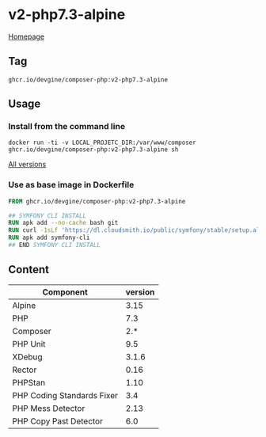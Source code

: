 # v2-php7.3-alpine
[Homepage](../README.md)

## Tag
`ghcr.io/devgine/composer-php:v2-php7.3-alpine`

## Usage

### Install from the command line
```shell
docker run -ti -v LOCAL_PROJETC_DIR:/var/www/composer ghcr.io/devgine/composer-php:v2-php7.3-alpine sh
```
[All versions](https://github.com/devgine/composer-php/pkgs/container/composer-php/versions)

### Use as base image in Dockerfile
```dockerfile
FROM ghcr.io/devgine/composer-php:v2-php7.3-alpine

## SYMFONY CLI INSTALL
RUN apk add --no-cache bash git
RUN curl -1sLf 'https://dl.cloudsmith.io/public/symfony/stable/setup.alpine.sh' | bash
RUN apk add symfony-cli
## END SYMFONY CLI INSTALL
```

## Content

| Component                  | version |
|----------------------------|---------|
| Alpine                     | 3.15    |
| PHP                        | 7.3     |
| Composer                   | 2.*     |
| PHP Unit                   | 9.5     |
| XDebug                     | 3.1.6   |
| Rector                     | 0.16    |
| PHPStan                    | 1.10    |
| PHP Coding Standards Fixer | 3.4     |
| PHP Mess Detector          | 2.13    |
| PHP Copy Past Detector     | 6.0     |
